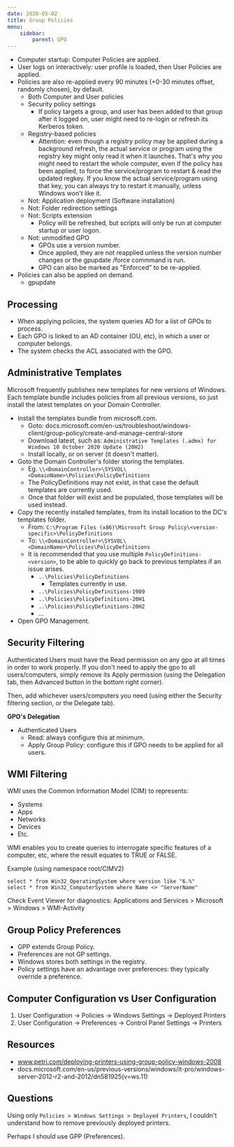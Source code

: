 ```yaml
---
date: 2020-05-02
title: Group Policies
menu:
    sidebar:
        parent: GPO
---
```

- Computer startup: Computer Policies are applied.
- User logs on interactively: user profile is loaded, then User Policies are applied.
- Policies are also re-applied every 90 minutes (+0-30 minutes offset, randomly chosen), by default.
	+ Both Computer and User policies
	+ Security policy settings
		- If policy targets a group, and user has been added to that group after it logged on, user might need to re-login or refresh its Kerberos token.
	+ Registry-based policies
		- Attention: even though a registry policy may be applied during a background refresh,
		  the actual service or program using the registry key might only read it when it launches.
		  That's why you might need to restart the whole computer, even if the policy has been applied, to force the service/program to restart & read the updated regkey. If you know the actual service/program using that key, you can always try to restart it manually, unless Windows won't like it.
	+ Not: Application deployment (Software installation)
	+ Not: Folder redirection settings
	+ Not: Scripts extension
		- Policy will be refreshed, but scripts will only be run at computer startup or user logon.
	+ Not: unmodified GPO
		- GPOs use a version number.
		- Once applied, they are not reapplied unless the version number changes or the gpupdate /force commmand is run.
		- GPO can also be marked as "Enforced" to be re-applied.
- Policies can also be applied on demand.
	+ gpupdate


## Processing
- When applying policies, the system queries AD for a list of GPOs to process.
- Each GPO is linked to an AD container (OU, etc), in which a user or computer belongs.
- The system checks the ACL associated with the GPO.


## Administrative Templates
Microsoft frequently publishes new templates for new versions of Windows. Each template bundle includes policies from all previous versions, so just install the latest templates on your Domain Controller.

- Install the templates bundle from microsoft.com.
	+ Goto: docs.microsoft.com/en-us/troubleshoot/windows-client/group-policy/create-and-manage-central-store
	+ Download latest, such as: `Administrative Templates (.admx) for Windows 10 October 2020 Update (20H2)`
	+ Install locally, or on server (it doesn't matter).
- Goto the Domain Controller's folder storing the templates.
	+ Eg. `\\<DomainController>\SYSVOL\<DomainName>\Policies\PolicyDefinitions`
	+ The PolicyDefinitions may not exist, in that case the default templates are currently used.
	+ Once that folder will exist and be populated, those templates will be used instead.
- Copy the recently installed templates, from its install location to the DC's templates folder.
	+ From: `C:\Program Files (x86)\Microsoft Group Policy\<version-specific>\PolicyDefinitions`
	+ To: `\\<DomainController>\SYSVOL\<DomainName>\Policies\PolicyDefinitions`
	* It is recommended that you use multiple `PolicyDefinitions-<version>`, to be able to quickly go back to previous templates if an issue arises.
		+ `..\Policies\PolicyDefinitions`
			* Templates currently in use.
		+ `..\Policies\PolicyDefinitions-1909`
		+ `..\Policies\PolicyDefinitions-20H1`
		+ `..\Policies\PolicyDefinitions-20H2`
		+ ...
- Open GPO Management.


## Security Filtering
Authenticated Users must have the Read permission on any gpo at all times in order to work properly.
If you don't need to apply the gpo to all users/computers, simply remove its Apply permission (using the Delegation tab, then Advanced button in the bottom right corner).

Then, add whichever users/computers you need (using either the Security filtering section, or the Delegate tab).


__GPO's Delegation__

- Authenticated Users
	+ Read: always configure this at minimum.
	+ Apply Group Policy: configure this if GPO needs to be applied for all users.


## WMI Filtering
WMI uses the Common Information Model (CIM) to represents:

- Systems
- Apps
- Networks
- Devices
- Etc.

WMI enables you to create queries to interrogate specific features of a computer, etc, where the result equates to TRUE or FALSE.

Example (using namespace root/CIMV2)
```
select * from Win32_OperatingSystem where version like "6.%"
select * from Win32_ComputerSystem where Name <> "ServerName"
```

Check Event Viewer for diagnostics: Applications and Services > Microsoft > Windows > WMI-Activity



## Group Policy Preferences
- GPP extends Group Policy.
- Preferences are not GP settings.
- Windows stores both settings in the registry.
- Policy settings have an advantage over preferences: they typically override a preference.



## Computer Configuration vs User Configuration
1) User Configuration -> Policies -> Windows Settings -> Deployed Printers
2) User Configuration -> Preferences -> Control Panel Settings -> Printers


## Resources
- www.petri.com/deploying-printers-using-group-policy-windows-2008
- docs.microsoft.com/en-us/previous-versions/windows/it-pro/windows-server-2012-r2-and-2012/dn581925(v=ws.11)


## Questions
Using only `Policies > Windows Settings > Deployed Printers`, I couldn't understand how to remove previously deployed printers.

Perhaps I should use GPP (Preferences).